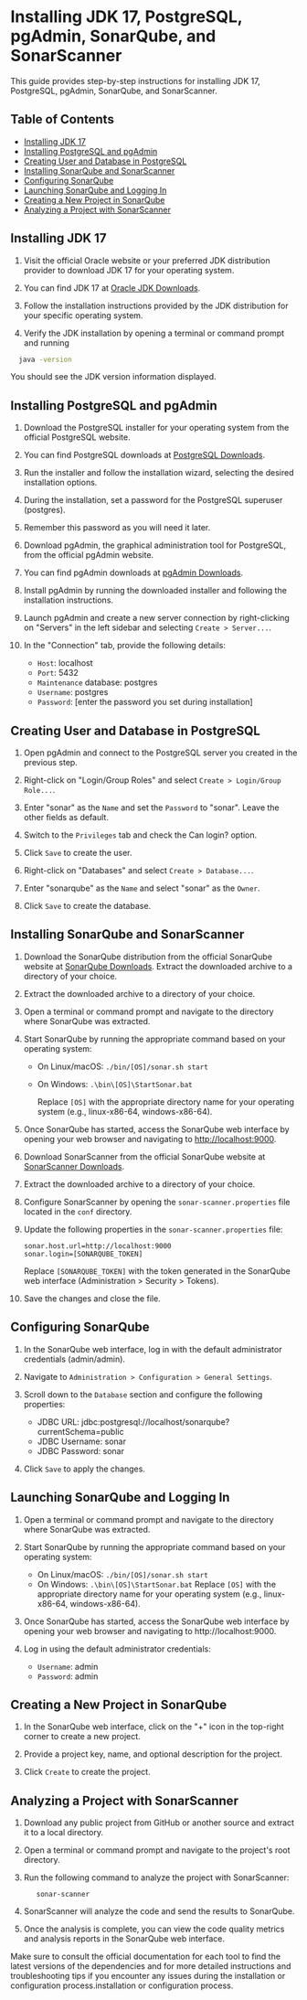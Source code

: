 # Installing JDK 17, PostgreSQL, pgAdmin, SonarQube, and SonarScanner

This guide provides step-by-step instructions for installing JDK 17, PostgreSQL, pgAdmin, SonarQube, and SonarScanner.

## Table of Contents
- [Installing JDK 17](#installing-jdk-17)
- [Installing PostgreSQL and pgAdmin](#installing-postgresql-and-pgadmin)
- [Creating User and Database in PostgreSQL](#creating-user-and-database-in-postgresql)
- [Installing SonarQube and SonarScanner](#installing-sonarqube-and-sonarscanner)
- [Configuring SonarQube](#configuring-sonarqube)
- [Launching SonarQube and Logging In](#launching-sonarqube-and-logging-in)
- [Creating a New Project in SonarQube](#creating-a-new-project-in-sonarqube)
- [Analyzing a Project with SonarScanner](#analyzing-a-project-with-sonarscanner)

## Installing JDK 17

1. Visit the official Oracle website or your preferred JDK distribution provider to download JDK 17 for your operating system.

2. You can find JDK 17 at [Oracle JDK Downloads](https://www.oracle.com/java/technologies/javase/jdk17-archive-downloads.html).

3. Follow the installation instructions provided by the JDK distribution for your specific operating system.

4. Verify the JDK installation by opening a terminal or command prompt and running 
 
  ```bash
    java -version
  ```
 You should see the JDK version information displayed.

## Installing PostgreSQL and pgAdmin

1. Download the PostgreSQL installer for your operating system from the official PostgreSQL website.

2. You can find PostgreSQL downloads at [PostgreSQL Downloads](https://www.postgresql.org/download/).

3.  Run the installer and follow the installation wizard, selecting the desired installation options.

4.  During the installation, set a password for the PostgreSQL superuser (postgres).

5.  Remember this password as you will need it later.

6.  Download pgAdmin, the graphical administration tool for PostgreSQL, from the official pgAdmin website.

7.  You can find pgAdmin downloads at [pgAdmin Downloads](https://www.pgadmin.org/download/).

8.  Install pgAdmin by running the downloaded installer and following the installation instructions.

9.  Launch pgAdmin and create a new server connection by right-clicking on "Servers" in the left sidebar and selecting `Create > Server...`.

10. In the "Connection" tab, provide the following details:
    - `Host`: localhost
    - `Port`: 5432
    - `Maintenance` database: postgres
    - `Username`: postgres
    - `Password`: [enter the password you set during installation]

## Creating User and Database in PostgreSQL

1. Open pgAdmin and connect to the PostgreSQL server you created in the previous step.

2. Right-click on "Login/Group Roles" and select `Create > Login/Group Role...`.

3. Enter "sonar" as the `Name` and set the `Password` to "sonar". Leave the other fields as default.

4. Switch to the `Privileges` tab and check the Can login? option.

5. Click `Save` to create the user.

6. Right-click on "Databases" and select `Create > Database...`.

7. Enter "sonarqube" as the `Name` and select "sonar" as the `Owner`.

8. Click `Save` to create the database.

## Installing SonarQube and SonarScanner

1. Download the SonarQube distribution from the official SonarQube website at [SonarQube Downloads](https://www.sonarqube.org/downloads/). Extract the downloaded archive to a directory of your choice.

2. Extract the downloaded archive to a directory of your choice.

3. Open a terminal or command prompt and navigate to the directory where SonarQube was extracted.

4. Start SonarQube by running the appropriate command based on your operating system:
    - On Linux/macOS: `./bin/[OS]/sonar.sh start`
    - On Windows: `.\bin\[OS]\StartSonar.bat`

      Replace `[OS]` with the appropriate directory name for your operating system (e.g., linux-x86-64, windows-x86-64).

5. Once SonarQube has started, access the SonarQube web interface by opening your web browser and navigating to [http://localhost:9000](http://localhost:9000).

6. Download SonarScanner from the official SonarQube website at [SonarScanner Downloads](https://docs.sonarqube.org/latest/analysis/scan/sonarscanner/).

7. Extract the downloaded archive to a directory of your choice.

8. Configure SonarScanner by opening the `sonar-scanner.properties` file located in the `conf` directory.

9. Update the following properties in the `sonar-scanner.properties` file:

    ```less
    sonar.host.url=http://localhost:9000
    sonar.login=[SONARQUBE_TOKEN]
    ```
    Replace `[SONARQUBE_TOKEN]` with the token generated in the SonarQube web interface (Administration > Security > Tokens).

10. Save the changes and close the file.
## Configuring SonarQube

1. In the SonarQube web interface, log in with the default administrator credentials (admin/admin).

2. Navigate to `Administration > Configuration > General Settings`.

3. Scroll down to the `Database` section and configure the following properties:

    - JDBC URL: jdbc:postgresql://localhost/sonarqube?currentSchema=public
    - JDBC Username: sonar
    - JDBC Password: sonar

4. Click `Save` to apply the changes.

## Launching SonarQube and Logging In

1. Open a terminal or command prompt and navigate to the directory where SonarQube was extracted.

2. Start SonarQube by running the appropriate command based on your operating system:

    - On Linux/macOS: `./bin/[OS]/sonar.sh start`
    - On Windows: `.\bin\[OS]\StartSonar.bat`
     Replace `[OS]` with the appropriate directory name for your operating system (e.g., linux-x86-64, windows-x86-64).

3. Once SonarQube has started, access the SonarQube web interface by opening your web browser and navigating to http://localhost:9000.

4. Log in using the default administrator credentials:

   - `Username`: admin
   - `Password`: admin

## Creating a New Project in SonarQube

1. In the SonarQube web interface, click on the "+" icon in the top-right corner to create a new project.

2. Provide a project key, name, and optional description for the project.

3. Click `Create` to create the project.

## Analyzing a Project with SonarScanner

1. Download any public project from GitHub or another source and extract it to a local directory.

2. Open a terminal or command prompt and navigate to the project's root directory.

3. Run the following command to analyze the project with SonarScanner:

     ```
        sonar-scanner
     ```
4. SonarScanner will analyze the code and send the results to SonarQube.

5. Once the analysis is complete, you can view the code quality metrics and analysis reports in the SonarQube web interface.

Make sure to consult the official documentation for each tool to find the latest versions of the dependencies and for more detailed instructions and troubleshooting tips if you encounter any issues during the installation or configuration process.installation or configuration process.
